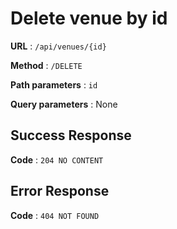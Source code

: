 # Delete venue by id

**URL** : `/api/venues/{id}`

**Method** : `/DELETE`

**Path parameters** : `id`

**Query parameters** : None

## Success Response 

**Code** : `204 NO CONTENT`

## Error Response 

**Code** : `404 NOT FOUND`